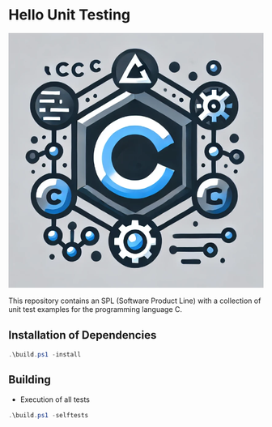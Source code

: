 # Hello Unit Testing

![Alt text](doc/_figures/spl_unit_testing.png)

This repository contains an SPL (Software Product Line) with a collection of unit test examples for the programming language C.

## Installation of Dependencies

```powershell
.\build.ps1 -install
```

## Building

- Execution of all tests

```powershell
.\build.ps1 -selftests
```
